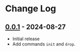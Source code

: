 # Change Log

## [0.0.1](https://github.com/typedduck/ohlcv/tree/ohlcv-ctl-v0.0.1) - 2024-08-27

- Initial release
- Add commands `init` and `drop`.
